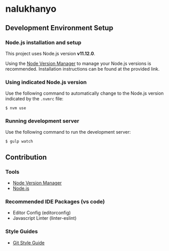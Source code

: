 # nalukhanyo

## Development Environment Setup

### Node.js installation and setup

This project uses Node.js version **v11.12.0**.

Using the [Node Version Manager](https://github.com/creationix/nvm) to manage your Node.js versions is recommended. Installation instructions can be found at the provided link.


### Using indicated Node.js version

Use the following command to automatically change to the Node.js version indicated by the `.nvmrc` file:

```
$ nvm use
```

### Running development server

Use the following command to run the development server:

```
$ gulp watch
```

## Contribution

### Tools
- [Node Version Manager](https://github.com/creationix/nvm)
- [Node.js](https://nodejs.org/)

### Recommended IDE Packages (vs code)

- Editor Config (editorconfig)
- Javascript Linter (linter-eslint)

### Style Guides

- [Git Style Guide](https://github.com/agis-/git-style-guide)

